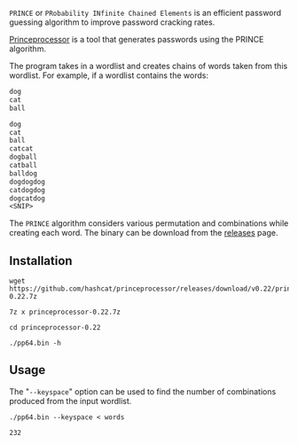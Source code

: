 
`PRINCE` or `PRobability INfinite Chained Elements` is an efficient password guessing algorithm to improve password cracking rates. 

[Princeprocessor](https://github.com/hashcat/princeprocessor) is a tool that generates passwords using the PRINCE algorithm. 

The program takes in a wordlist and creates chains of words taken from this wordlist. For example, if a wordlist contains the words:

```txt
dog
cat
ball
```

```txt
dog
cat
ball
catcat
dogball
catball
balldog
dogdogdog
catdogdog
dogcatdog
<SNIP>
```

The `PRINCE` algorithm considers various permutation and combinations while creating each word. The binary can be download from the [releases](https://github.com/hashcat/princeprocessor/releases) page.

## Installation

```shell-session
wget https://github.com/hashcat/princeprocessor/releases/download/v0.22/princeprocessor-0.22.7z
```

```shell-session
7z x princeprocessor-0.22.7z
```

```shell-session
cd princeprocessor-0.22
```

```shell-session
./pp64.bin -h
```

## Usage

The "`--keyspace`" option can be used to find the number of combinations produced from the input wordlist.

```shell-session
./pp64.bin --keyspace < words

232
```